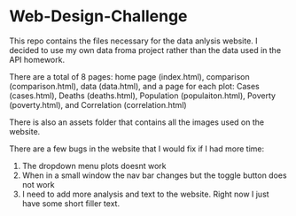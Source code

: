 # Web-Design-Challenge
This repo contains the files necessary for the data anlysis website. I decided to use my own data froma project rather than the data used in the API homework.

There are a total of 8 pages: home page (index.html), comparison (comparison.html), data (data.html), and a page for each plot:
Cases (cases.html), Deaths (deaths.html), Population (populaiton.html), Poverty (poverty.html), and Correlation (correlation.html)

There is also an assets folder that contains all the images used on the website. 

There are a few bugs in the website that I would fix if I had more time:
1) The dropdown menu plots doesnt work 
2) When in a small window the nav bar changes but the toggle button does not work
3) I need to add more analysis and text to the website. Right now I just have some short filler text.

